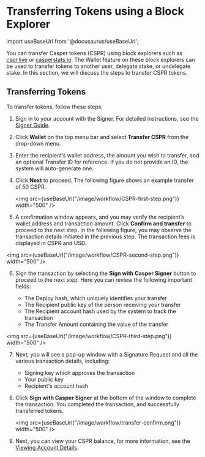 # Transferring Tokens using a Block Explorer

import useBaseUrl from '@docusaurus/useBaseUrl';

You can transfer Casper tokens (CSPR) using block explorers such as [cspr.live](https://cspr.live/) or [casperstats.io](https://casperstats.io/). The Wallet feature on these block explorers can be used to transfer tokens to another user, delegate stake, or undelegate stake. In this section, we will discuss the steps to transfer CSPR tokens.

## Transferring Tokens 

To transfer tokens, follow these steps:
1. Sign in to your account with the Signer. For detailed instructions, see the [Signer Guide](signer-guide.md).
2. Click **Wallet** on the top menu bar and select **Transfer CSPR** from the drop-down menu. 
3. Enter the recipient’s wallet address, the amount you wish to transfer, and an optional Transfer ID for reference. 
    If you do not provide an ID, the system will auto-generate one.
4. Click **Next** to proceed. The following figure shows an example transfer of 50 CSPR.

    <img src={useBaseUrl("/image/workflow/CSPR-first-step.png")} width="500" />

5. A confirmation window appears, and you may verify the recipient’s wallet address and transaction amount. Click **Confirm and transfer** to proceed to the next step. In the following figure, you may observe the transaction details initiated in the previous step. The transaction fees is displayed in CSPR and USD.

<img src={useBaseUrl("/image/workflow/CSPR-second-step.png")} width="500" />

6. Sign the transaction by selecting the **Sign with Casper Signer** button to proceed to the next step. Here you can review the following important fields:

    -   The Deploy hash, which uniquely identifies your transfer
    -   The Recipient public key of the person receiving your transfer
    -   The Recipient account hash used by the system to track the transaction
    -   The Transfer Amount containing the value of the transfer
    
<img src={useBaseUrl("/image/workflow/CSPR-third-step.png")} width="500" />

7. Next, you will see a pop-up window with a Signature Request and all the various transaction details, including:
    -   Signing key which approves the transaction
    -   Your public key
    -   Recipient's account hash
8. Click **Sign with Casper Signer** at the bottom of the window to complete the transaction. 
    You completed the transaction, and successfully transferred tokens.

    <img src={useBaseUrl("/image/workflow/transfer-confirm.png")} width="500" />

9.  Next, you can view your CSPR balance, for more information, see the [Viewing Account Details](signer-guide#6-viewing-account-details).

